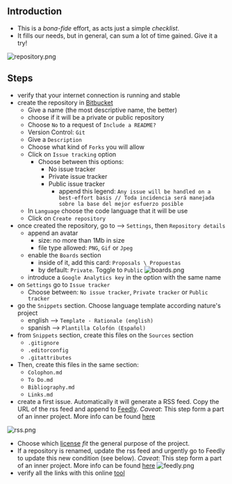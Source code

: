 ## Introduction
* This is a _bona-fide_ effort, as acts just a simple _checklist_. 
* It fills our needs, but in general, can sum a lot of time gained. Give it a try!

![repository.png](https://bitbucket.org/repo/ekyaeEE/images/1675859675-repository.png)

## Steps
* verify that your internet connection is running and stable
* create the repository in [Bitbucket](https://bitbucket.org/)
    - Give a name (the most descriptive name, the better)
    - choose if it will be a private or public repository
    - Choose `No` to a request of `Include a README?`
    - Version Control: `Git`
    - Give a `Description`
    - Choose what kind of `Forks` you will allow
    - Click on `Issue tracking` option
        - Choose between this options:
            + No issue tracker
            + Private issue tracker
            + Public issue tracker
                * append this legend: `Any issue will be handled on a best-effort basis // Toda incidencia será manejada sobre la base del mejor esfuerzo posible`
    - In `Language` choose the code language that it will be use
    - Click on `Create repository`
* once created the repository, go to --> `Settings`, then `Repository details`
    - append an avatar
        - size: no more than 1Mb in size
        - file type allowed: `PNG`, `Gif` or `Jpeg`
    - enable the `Boards` section
        - inside of it, add this card: `Proposals \ Propuestas`
        - by default: `Private`. Toggle to `Public`
        ![boards.png](https://bitbucket.org/repo/EBnakg/images/2832624469-boards.png)
    - introduce a `Google Analytics key` in the option with the same name
* on `Settings` go to `Issue tracker`
    - Choose between: `No issue tracker`, `Private tracker` or `Public tracker`
* go the `Snippets` section. Choose language template according nature's project 
    - english  --> `Template - Rationale (english)`
    - spanish --> `Plantilla Colofón (Español)`
* from `Snippets` section, create this files on the `Sources` section
    - `.gitignore`
    - `.editorconfig`
    - `.gitattributes`
* Then, create this files in the same section:
    - `Colophon.md`
    - `To Do.md`
    - `Bibliography.md`
    - `Links.md`
* create a first issue. Automatically it will generate a RSS feed. Copy the URL of the rss feed and append to [Feedly](feedly.com). _Caveat_: This step form a part of an inner project. More info can be found [here](https://bitbucket.org/imhicihu/rss-feeds-self-tracking-control-of-repositories/overview)

![rss.png](https://bitbucket.org/repo/AgG5e6d/images/2187833784-rss.png)

* Choose which [license](https://choosealicense.com/) _fit_ the general purpose of the project.
* If a repository is renamed, update the rss feed and urgently go to Feedly to update this new condition (see below). _Caveat_: This step form a part of an inner project. More info can be found [here](https://bitbucket.org/imhicihu/rss-feeds-self-tracking-control-of-repositories/overview)
![feedly.png](https://bitbucket.org/repo/AgG5e6d/images/304797763-feedly.png)
* verify all the links with this online [tool](https://www.deadlinkchecker.com/)